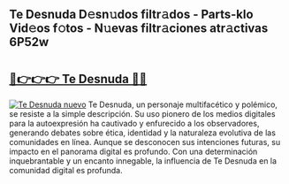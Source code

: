 ## Te Desnuda D𝚎sn𝚞dos filtr𝚊dos - Parts-klo Vid𝚎os f𝚘tos - N𝚞evas filtr𝚊ciones atr𝚊ctivas 6P52w

# <h2><a href="http://mb645hl.tromn.icu/?c=Te+Desnuda">🔗👉👉👉 Te Desnuda 🔗🔗</a></h2>

[![Te Desnuda nuevo](https://i.imgur.com/pEAQMta.gif)](http://mb645hl.tromn.icu/?c=Te+Desnuda)
Te Desnuda, un personaje multifacético y polémico, se resiste a la simple descripción. Su uso pionero de los medios digitales para la autoexpresión ha cautivado y enfurecido a los observadores, generando debates sobre ética, identidad y la naturaleza evolutiva de las comunidades en línea. Aunque se desconocen sus intenciones futuras, su impacto en el panorama digital es profundo. Con una determinación inquebrantable y un encanto innegable, la influencia de Te Desnuda en la comunidad digital es profunda.
